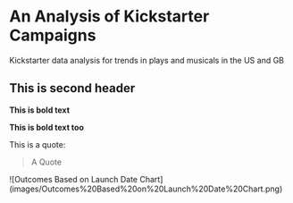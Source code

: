 # An Analysis of Kickstarter Campaigns
Kickstarter data analysis for trends in plays and musicals in the US and GB

## This is second header
**This is bold text**

__This is bold text too__

This is a quote:
> A Quote

![Outcomes Based on Launch Date Chart] (images/Outcomes%20Based%20on%20Launch%20Date%20Chart.png)
